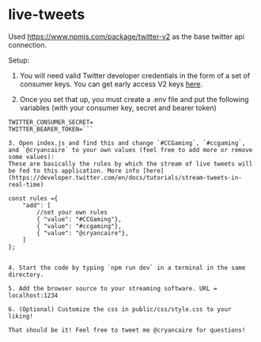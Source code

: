# live-tweets
Used https://www.npmjs.com/package/twitter-v2 as the base twitter api connection.

Setup:

1. You will need valid Twitter developer credentials in the form of a set of consumer keys. You can get early access V2 keys [here](https://developer.twitter.com/en/apply-for-access).

2. Once you set that up, you must create a .env file and put the following variables (with your consumer key, secret and bearer token)
```TWITTER_CONSUMER_KEY=
TWITTER_CONSUMER_SECRET=
TWITTER_BEARER_TOKEN=```

3. Open index.js and find this and change `#CCGaming`, `#ccgaming`, and `@cryancaire` to your own values (feel free to add more or remove some values):
These are basically the rules by which the stream of live tweets will be fed to this application. More info [here](https://developer.twitter.com/en/docs/tutorials/stream-tweets-in-real-time)
```
    const rules ={
        "add": [
            //set your own rules
            { "value": "#CCGaming"},
            { "value": "#ccgaming"},
            { "value": "@cryancaire"},
        ]
    };
```

4. Start the code by typing `npm run dev` in a terminal in the same directory.

5. Add the browser source to your streaming software. URL = localhost:1234

6. (Optional) Customize the css in public/css/style.css to your liking!

That should be it! Feel free to tweet me @cryancaire for questions!
